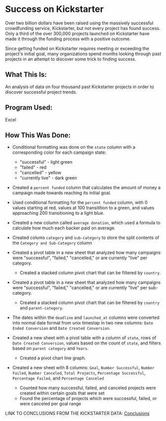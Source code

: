 # Success on Kickstarter

Over two billion dollars have been raised using the massively successful crowdfunding service, Kickstarter, but not every project has found success. Only a third of the over 300,000 projects launched on Kickstarter have made it through the funding process with a positive outcome.

Since getting funded on Kickstarter requires meeting or exceeding the project's initial goal, many organizations spend months looking through past projects in an attempt to discover some trick to finding success.

## What This Is:

An analysis of data on four thousand past Kickstarter projects in order to discover successful project trends.

## Program Used:

Excel

## How This Was Done:

* Conditional formatting was done on the `state` column with a corresponding color for each campaign state:
    * "successful" - light green
    * "failed" - red
    * "cancelled" - yellow
    * "currently live" - dark green

* Created a `percent funded` column that calculates the amount of money a campaign made towards reaching its initial goal.

* Used conditional formatting for the `percent funded` column, with 0 values starting at red, values at 100 transitition to a green, and values approaching 200 transitioning to a light blue.

* Created a new column called `average donation`, which used a formula to calculate how much each backer paid on average.

* Created colums `category` and `sub-category` to store the split contents of the `Category and Sub-Category` column 

* Created a  pivot table in a new sheet that analyzed how many campaigns were "successful", "failed," "cancelled," or are currently "live" per category. 
    * Created a stacked column pivot chart that can be filtered by `country`.

* Created a  pivot table in a new sheet that analyzed how many campaigns were "successful", "failed," "cancelled," or are currently "live" per sub-category. 
    * Created a stacked column pivot chart that can be filtered by `country` and `parent-category`.

* The dates within the `deadline` and `launched_at` columns were converted into normal date format from unix timestap in two new columns: `Date Ended Conversion` and `Date Created Conversion`. 

* Created a new sheet with a pivot table with a column of `state`, rows of `Date Created Conversion`, values based on the count of `state`, and filters based on `parent category` and `Years`.
    * Created a pivot chart line graph.

* Created a new sheet with 8 columns: `Goal`, `Number Successful`, `Number Failed`, `Number Canceled`, `Total Projects`, `Percentage Successful`, `Percentage Failed`, and `Percentage Canceled`
    * Counted how many successful, failed, and canceled projects were created within certain goals that were set
    * Found the percentage of projects which were successful, failed, or were canceled per goal range


LINK TO CONCLUSIONS FROM THE KICKSTARTER DATA: [Conclusions](Conclusions.txt)


